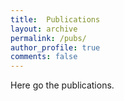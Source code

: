 ```yaml
---
title:  Publications
layout: archive
permalink: /pubs/
author_profile: true
comments: false
---
```


Here go the publications.
